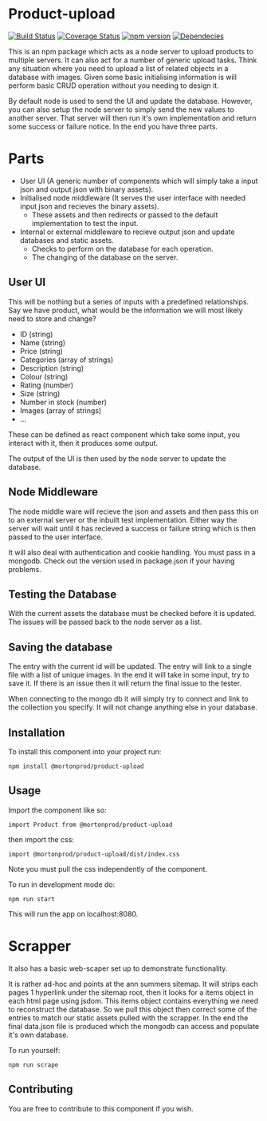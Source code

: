 # Product-upload
[![Build Status](https://travis-ci.org/mortonprod/product-upload.svg?branch=master)](https://travis-ci.org/mortonprod/product-upload)
[![Coverage Status](https://coveralls.io/repos/github/mortonprod/product-upload/badge.svg?branch=master)](https://coveralls.io/github/mortonprod/product-upload?branch=master)
[![npm version](https://badge.fury.io/js/%40mortonprod%2Fproduct-upload.svg)](https://badge.fury.io/js/%40mortonprod%2Fproduct-upload)
[![Dependecies](https://david-dm.org/mortonprod/product-upload.svg)](https://david-dm.org/mortonprod/product-upload.svg)


This is an npm package which acts as a node server to upload products to multiple servers. It can also act for a number of generic upload tasks. Think any situation where you need to upload a list of related objects in a database with images. Given some basic initialising information is will perform basic CRUD operation without you needing to design it.

By default node is used to send the UI and update the database. However, you can also setup the node server to simply send the new values to another server. That server will then run it's own implementation and return some success or failure notice. In the end you have three parts. 

# Parts

* User UI (A generic number of components which will simply take a input json and output json with binary assets).
* Initialised node middleware (It serves the user interface with needed input json and recieves the binary assets).
    * These assets and then redirects or passed to the default implementation to test the input.
* Internal or external middleware to recieve output json and update databases and static assets.
    * Checks to perform on the database for each operation.
    * The changing of the database on the server.

## User UI 

This will be nothing but a series of inputs with a predefined relationships.
Say we have product, what would be the information we will most likely need to store and change?

* ID (string)
* Name (string)
* Price (string) 
* Categories (array of strings)
* Description (string)
* Colour (string)
* Rating (number)
* Size (string)
* Number in stock (number)
* Images (array of strings)
* ...

These can be defined as react component which take some input, you interact with it, then it produces some output.

The output of the UI is then used by the node server to update the database.


## Node Middleware

The node middle ware will recieve the json and assets and then pass this on to an external server or the inbuilt test implementation. Either way the server will wait until it has recieved a success or failure string which is then passed to the user interface.

It will also deal with authentication and cookie handling. You must pass in a mongodb. Check out the version used in package.json if your having problems. 

## Testing the Database

With the current assets the database must be checked before it is updated. The issues will be passed back to the node server as a list. 

## Saving the database 

The entry with the current id will be updated. The entry will link to a single file with a list of unique images. 
In the end it will take in some input, try to save it. If there is an issue then it will return the final issue to the tester. 

When connecting to the mongo db it will simply try to connect and link to the collection you specify. It will not change anything else in your database.

 


## Installation
To install this component into your project run:

`npm install @mortonprod/product-upload`


## Usage

Import the component like so:

`
import Product from @mortonprod/product-upload
`


then import the css:


`
import @mortonprod/product-upload/dist/index.css
` 

Note you must pull the css independently of the component. 


To run in development mode do:

`
npm run start
`

This will run the app on localhost:8080.


# Scrapper

It also has a basic web-scaper set up to demonstrate functionality. 


It is rather ad-hoc and points at the ann summers sitemap. It will strips each pages 1 hyperlink under the sitemap root, then it looks for a items object in each html page using jsdom. This items object contains everything we need to reconstruct the database. So we pull this object then correct some of the entries to match our static assets pulled with the scrapper. In the end the final data.json file is produced which the mongodb can access and populate it's own database.

To run yourself:

```
npm run scrape
```

## Contributing

You are free to contribute to this component if you wish.
